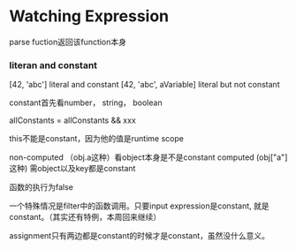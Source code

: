 # Watching Expression

parse fuction返回该function本身

### literan and constant

[42, 'abc'] literal and constant
[42, 'abc', aVariable] literal but not constant

constant首先看number， string， boolean

allConstants = allConstants && xxx

this不能是constant，因为他的值是runtime scope

non-computed （obj.a这种）看object本身是不是constant
computed (obj["a"]这种) 需object以及key都是constant

函数的执行为false

一个特殊情况是filter中的函数调用。只要input expression是constant, 就是constant。（其实还有特例，本周回来继续）

assignment只有两边都是constant的时候才是constant，虽然没什么意义。













